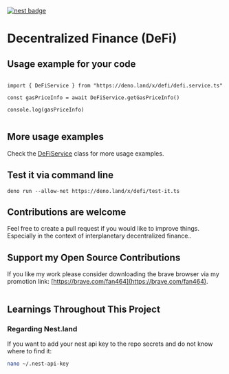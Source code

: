 [![nest badge](https://nest.land/badge.svg)](https://nest.land/package/defi)

# Decentralized Finance (DeFi)

## Usage example for your code

```

import { DeFiService } from "https://deno.land/x/defi/defi.service.ts"

const gasPriceInfo = await DeFiService.getGasPriceInfo()

console.log(gasPriceInfo)


```

## More usage examples
Check the [DeFiService](https://github.com/michael-spengler/defi-deno/blob/main/defi.service.ts) class for more usage examples.

## Test it via command line
```
deno run --allow-net https://deno.land/x/defi/test-it.ts
```

## Contributions are welcome
Feel free to create a pull request if you would like to improve things. Especially in the context of interplanetary decentralized finance..  


## Support my Open Source Contributions

If you like my work please consider downloading the brave browser via my
promotion link: [https://brave.com/fan464](https://brave.com/fan464).

![![](https://brave.com/)](https://brave.com/wp-content/uploads/2019/01/logotype-full-color.svg)


## Learnings Throughout This Project
### Regarding Nest.land
If you want to add your nest api key to the repo secrets and do not know where to find it:
```sh
nano ~/.nest-api-key
```
